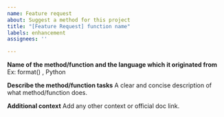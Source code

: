 ```yaml
---
name: Feature request
about: Suggest a method for this project
title: "[Feature Request] function name"
labels: enhancement
assignees: ''

---
```


**Name of the method/function and the language which it originated from**
Ex: format() , Python

**Describe the method/function tasks**
A clear and concise description of what method/function does.

**Additional context**
Add any other context or official doc link.
